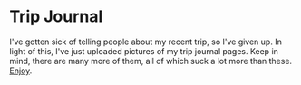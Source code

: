 # Trip Journal #

I've gotten sick of telling people about my recent trip, so I've given up. In light of this, I've just uploaded pictures of my trip journal pages. Keep in mind, there are many more of them, all of which suck a lot more than these. <a href="http://www.flickr.com/photos/33672094@N07/sets/72157617976646395/">Enjoy</a>.